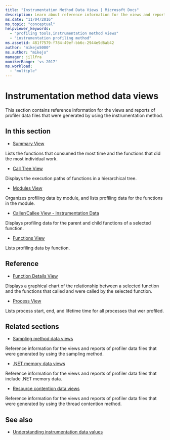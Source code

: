 ```yaml
---
title: "Instrumentation Method Data Views | Microsoft Docs"
description: Learn about reference information for the views and reports of profiler data files that were generated by using the instrumentation method.
ms.date: "11/04/2016"
ms.topic: "conceptual"
helpviewer_keywords:
  - "profiling tools,instrumentation method views"
  - "instrumentation profiling method"
ms.assetid: 481f7579-f784-49ef-bb6c-2944e9d6ab42
author: "mikejo5000"
ms.author: "mikejo"
manager: jillfra
monikerRange: 'vs-2017'
ms.workload:
  - "multiple"
---
```

# Instrumentation method data views
This section contains reference information for the views and reports of profiler data files that were generated by using the instrumentation method.

## In this section
- [Summary View](../profiling/summary-view-instrumentation-data.md)

 Lists the functions that consumed the most time and the functions that did the most individual work.

- [Call Tree View](../profiling/call-tree-view-instrumentation-data.md)

 Displays the execution paths of functions in a hierarchical tree.

- [Modules View](../profiling/modules-view-instrumentation-data.md)

 Organizes profiling data by module, and lists profiling data for the functions in the module.

- [Caller/Callee View - Instrumentation Data](../profiling/caller-callee-view-instrumentation-data.md)

 Displays profiling data for the parent and child functions of a selected function.

- [Functions View](../profiling/functions-view-instrumentation-data.md)

 Lists profiling data by function.

## Reference
- [Function Details View](../profiling/function-details-view.md)

 Displays a graphical chart of the relationship between a selected function and the functions that called and were called by the selected function.

- [Process View](../profiling/process-view.md)

 Lists process start, end, and lifetime time for all processes that wer profiled.

## Related sections
- [Sampling method data views](../profiling/profiler-sampling-method-data-views.md)

 Reference information for the views and reports of profiler data files that were generated by using the sampling method.

- [.NET memory data views](../profiling/dotnet-memory-data-views.md)

 Reference information for the views and reports of profiler data files that include .NET memory data.

- [Resource contention data views](../profiling/resource-contention-data-views.md)

 Reference information for the views and reports of profiler data files that were generated by using the thread contention method.

## See also
- [Understanding instrumentation data values](../profiling/understanding-instrumentation-data-values.md)
